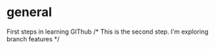 # general
First steps in learning GIThub
/*
This is the second step. I'm exploring branch features
*/
